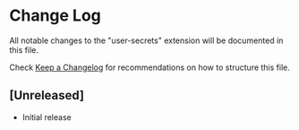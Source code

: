 # Change Log

All notable changes to the "user-secrets" extension will be documented in this file.

Check [Keep a Changelog](http://keepachangelog.com/) for recommendations on how to structure this file.

## [Unreleased]

- Initial release